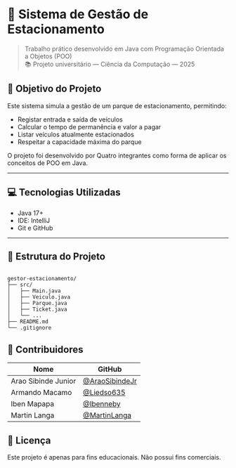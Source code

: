 # 🚗 Sistema de Gestão de Estacionamento

> Trabalho prático desenvolvido em Java com Programação Orientada a Objetos (POO)  
> 📚 Projeto universitário — Ciência da Computação — 2025  


## 🧠 Objetivo do Projeto

Este sistema simula a gestão de um parque de estacionamento, permitindo:
- Registar entrada e saída de veículos
- Calcular o tempo de permanência e valor a pagar
- Listar veículos atualmente estacionados
- Respeitar a capacidade máxima do parque

O projeto foi desenvolvido por Quatro integrantes como forma de aplicar os conceitos de POO em Java.

---

## 💻 Tecnologias Utilizadas

- Java 17+
- IDE: IntelliJ 
- Git e GitHub

---

## 🧱 Estrutura do Projeto

```

gestor-estacionamento/
├── src/
│   ├── Main.java
│   ├── Veiculo.java
│   ├── Parque.java
│   ├── Ticket.java
│   └── ...
├── README.md
└── .gitignore
````




## 👥 Contribuidores

| Nome                | GitHub                                             |
|---------------------|----------------------------------------------------|
| Arao Sibinde Junior | [@AraoSibindeJr](https://github.com/AraoSibindeJr) |
| Armando Macamo      | [@Liedso635](https://github.com/Liedso635)         |
| Iben Mapapa         | [@Ibenneby](https://github.com/ibenneby)           |
| Martin Langa        | [@MartinLanga](https://github.com/elverolanga)     |

## 📝 Licença

Este projeto é apenas para fins educacionais.
Não possui fins comerciais.




